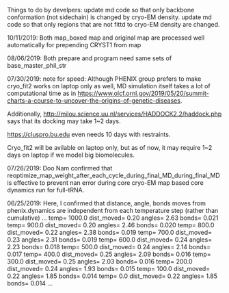 Things to do by develpers:
update md code so that only backbone conformation (not sidechain) is changed by cryo-EM density.
update md code so that only regions that are not fittd to cryo-EM density are changed.



10/11/2019: Both map_boxed map and original map are processed well automatically for prepending CRYST1 from map

08/06/2019: Both prepare and program need same sets of base_master_phil_str

07/30/2019:
note for speed: Although PHENIX group prefers to make cryo_fit2 works on laptop only as well, MD simulation itself takes a lot of computational time as in https://www.olcf.ornl.gov/2019/05/20/summit-charts-a-course-to-uncover-the-origins-of-genetic-diseases. 

Additionally, http://milou.science.uu.nl/services/HADDOCK2.2/haddock.php says that its docking may take 1~2 days. 

https://cluspro.bu.edu even needs 10 days with restraints.

Cryo_fit2 will be avilable on laptop only, but as of now, it may require 1~2 days on laptop if we model big biomolecules.


07/26/2019: Doo Nam confirmed that reoptimize_map_weight_after_each_cycle_during_final_MD_during_final_MD is effective to prevent nan error during core cryo-EM map based core dynamics run for full-tRNA.

06/25/2019:
Here, I confirmed that distance, angle, bonds moves from phenix.dynamics are independent from each temperature step (rather than cumulative)
...
  temp= 1000.0 dist_moved=  0.20 angles=  2.63 bonds= 0.021
  temp=  900.0 dist_moved=  0.20 angles=  2.46 bonds= 0.020
  temp=  800.0 dist_moved=  0.22 angles=  2.38 bonds= 0.019
  temp=  700.0 dist_moved=  0.23 angles=  2.31 bonds= 0.019
  temp=  600.0 dist_moved=  0.24 angles=  2.23 bonds= 0.018
  temp=  500.0 dist_moved=  0.24 angles=  2.14 bonds= 0.017
  temp=  400.0 dist_moved=  0.25 angles=  2.09 bonds= 0.016
  temp=  300.0 dist_moved=  0.25 angles=  2.03 bonds= 0.016
  temp=  200.0 dist_moved=  0.24 angles=  1.93 bonds= 0.015
  temp=  100.0 dist_moved=  0.22 angles=  1.85 bonds= 0.014
  temp=    0.0 dist_moved=  0.22 angles=  1.85 bonds= 0.014
...
